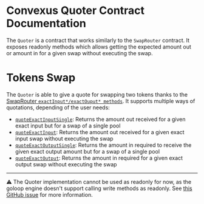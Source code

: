 # Convexus Quoter Contract Documentation

The `Quoter` is a contract that works similarly to the `SwapRouter` contract. It exposes readonly methods which allows getting the expected amount out or amount in for a given swap without executing the swap.

# **Tokens Swap**

The `Quoter` is able to give a quote for swapping two tokens thanks to the [SwapRouter `exactInput*/exactOuput* methods`](/Convexus-Periphery/Contracts/SwapRouter/docs/README.md#tokens-swap). It supports multiple ways of quotations, depending of the user needs:

- [`quoteExactInputSingle`](#quoterquoteexactinputsingle): Returns the amount out received for a given exact input but for a swap of a single pool
- [`quoteExactInput`](#quoterquoteexactinput): Returns the amount out received for a given exact input swap without executing the swap
- [`quoteExactOutputSingle`](#quoterquoteexactoutputsingle): Returns the amount in required to receive the given exact output amount but for a swap of a single pool
- [`quoteExactOutput`](#quoterquoteexactoutput): Returns the amount in required for a given exact output swap without executing the swap

-------------------------------------------------------------------------------------

⚠️ The Quoter implementation cannot be used as readonly for now, as the goloop engine doesn't support calling write methods as readonly. See [this GitHub issue](https://github.com/icon-project/goloop/issues/71) for more information.
